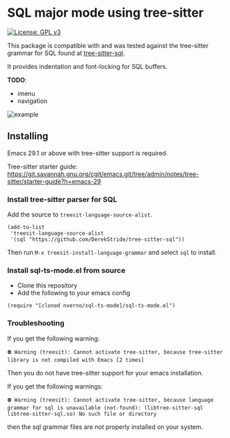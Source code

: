 # SQL major mode using tree-sitter

[![License: GPL v3](https://img.shields.io/badge/License-GPLv3-blue.svg)](https://www.gnu.org/licenses/gpl-3.0)

This package is compatible with and was tested against the tree-sitter grammar
for SQL found at [tree-sitter-sql](https://github.com/DerekStride/tree-sitter-sql).

It provides indentation and font-locking for SQL buffers.


**TODO**:

+ imenu
+ navigation

 

![example](doc/example.png)

## Installing

Emacs 29.1 or above with tree-sitter support is required. 

Tree-sitter starter guide: https://git.savannah.gnu.org/cgit/emacs.git/tree/admin/notes/tree-sitter/starter-guide?h=emacs-29

### Install tree-sitter parser for SQL

Add the source to `treesit-language-source-alist`. 

```elisp
(add-to-list
 'treesit-language-source-alist
 '(sql "https://github.com/DerekStride/tree-sitter-sql"))
```

Then run `M-x treesit-install-language-grammar` and select `sql` to install.

### Install sql-ts-mode.el from source

- Clone this repository
- Add the following to your emacs config

```elisp
(require "[cloned nverno/sql-ts-mode]/sql-ts-mode.el")
```

### Troubleshooting

If you get the following warning:

```
⛔ Warning (treesit): Cannot activate tree-sitter, because tree-sitter
library is not compiled with Emacs [2 times]
```

Then you do not have tree-sitter support for your emacs installation.

If you get the following warnings:
```
⛔ Warning (treesit): Cannot activate tree-sitter, because language grammar for sql is unavailable (not-found): (libtree-sitter-sql libtree-sitter-sql.so) No such file or directory
```

then the sql grammar files are not properly installed on your system.
